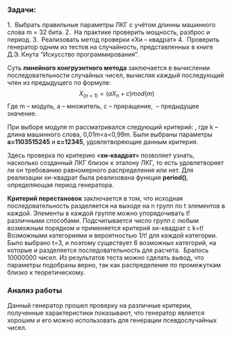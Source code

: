### **Задачи:**
1.  Выбрать правильные параметры ЛКГ с учётом длинны машинного слова m = 32 бита.
2.  На практике проверить мощность, разброс и период.
3.  Реализовать метод проверки «Хи – квадрат»
4.  Проверить генератор одним из тестов на случайность, представленных в книге Д.Э. Кнута “Искусство программирования”.

Суть **линейного конгруэнтного метода** заключается в вычислении последовательности случайных чисел, вычисляя каждый последующий член из предыдущего по формуле: 
$$
X_(n+1) =(aX_n+c) mod  (m)
$$
Где m – модуль, a – множитель, c – приращение,  – предыдущее значение.

При выборе модуля m рассматривался следующий критерий: , где k – длина машинного слова, 0,01m<a<0,99m. Были выбраны параметры **а=1103515245** и **с=12345**, удовлетворяющие данным критерия.

Здесь проверка по критерию «**хи-квадрат**» позволяет узнать, насколько созданный ЛКГ близок к эталону ЛКГ, то есть удовлетворяет ли он требованию равномерного распределения или нет. Для реализации хи-квадрат была реализована функция **period()**, определяющая период генератора.

**Критерий перестановок** заключается в том, что исходная последовательность разделяется на выходе на n групп по t элементов в каждой. Элементы в каждой группе можно упорядочивать t! различными способами. Подсчитывается число групп с любым возможным порядком и применяется критерий хи-квадрат с k=t! Возможными категориями и вероятностью 1/t! для каждой категории.
Было выбрано t=3, и поэтому существует 6 возможных категорий, на которые и разделяется последовательность для расчета.
 Бралось 10000000 чисел. Из результатов теста можно сделать вывод, что параметры подобраны верно, так как распределение по промежуткам близко к теоретическому.

### Анализ работы

Данный генератор прошел проверку на различные критерии, полученные характеристики показывают, что генератор является хорошим и его можно использовать для генерации псевдослучайных чисел.
